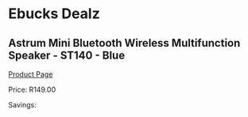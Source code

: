 
# Ebucks Dealz
## Astrum Mini Bluetooth Wireless Multifunction Speaker - ST140 - Blue
[Product Page](https://www.ebucks.com/web/shop/productSelected.do?prodId=1207198286&catId=1207273786)

Price: R149.00

Savings: 


	